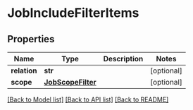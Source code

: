 # JobIncludeFilterItems

## Properties
Name | Type | Description | Notes
------------ | ------------- | ------------- | -------------
**relation** | **str** |  | [optional] 
**scope** | [**JobScopeFilter**](JobScopeFilter.md) |  | [optional] 

[[Back to Model list]](../README.md#documentation-for-models) [[Back to API list]](../README.md#documentation-for-api-endpoints) [[Back to README]](../README.md)

